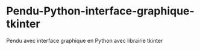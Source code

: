 # Pendu-Python-interface-graphique-tkinter
Pendu avec interface graphique en Python avec librairie tkinter
